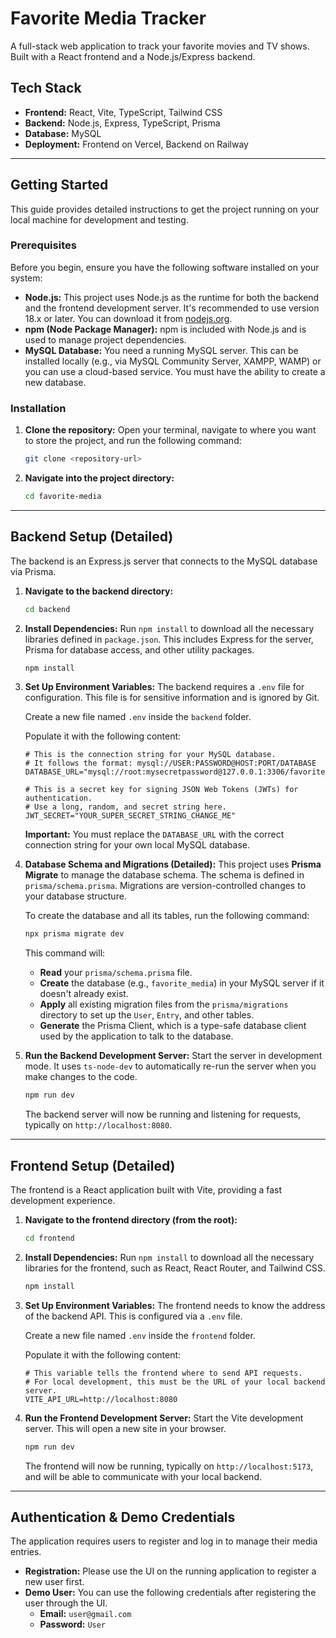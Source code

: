 # Favorite Media Tracker

A full-stack web application to track your favorite movies and TV shows. Built with a React frontend and a Node.js/Express backend.

## Tech Stack

- **Frontend:** React, Vite, TypeScript, Tailwind CSS
- **Backend:** Node.js, Express, TypeScript, Prisma
- **Database:** MySQL
- **Deployment:** Frontend on Vercel, Backend on Railway

---

## Getting Started

This guide provides detailed instructions to get the project running on your local machine for development and testing.

### Prerequisites

Before you begin, ensure you have the following software installed on your system:

- **Node.js:** This project uses Node.js as the runtime for both the backend and the frontend development server. It's recommended to use version 18.x or later. You can download it from [nodejs.org](https://nodejs.org/).
- **npm (Node Package Manager):** npm is included with Node.js and is used to manage project dependencies.
- **MySQL Database:** You need a running MySQL server. This can be installed locally (e.g., via MySQL Community Server, XAMPP, WAMP) or you can use a cloud-based service. You must have the ability to create a new database.

### Installation

1. **Clone the repository:**
   Open your terminal, navigate to where you want to store the project, and run the following command:
   ```sh
   git clone <repository-url>
   ```

2. **Navigate into the project directory:**
   ```sh
   cd favorite-media
   ```

---

## Backend Setup (Detailed)

The backend is an Express.js server that connects to the MySQL database via Prisma.

1. **Navigate to the backend directory:**
   ```sh
   cd backend
   ```

2. **Install Dependencies:**
   Run `npm install` to download all the necessary libraries defined in `package.json`. This includes Express for the server, Prisma for database access, and other utility packages.
   ```sh
   npm install
   ```

3. **Set Up Environment Variables:**
   The backend requires a `.env` file for configuration. This file is for sensitive information and is ignored by Git.

   Create a new file named `.env` inside the `backend` folder.

   Populate it with the following content:
   ```env
   # This is the connection string for your MySQL database.
   # It follows the format: mysql://USER:PASSWORD@HOST:PORT/DATABASE
   DATABASE_URL="mysql://root:mysecretpassword@127.0.0.1:3306/favorite_media"
   
   # This is a secret key for signing JSON Web Tokens (JWTs) for authentication.
   # Use a long, random, and secret string here.
   JWT_SECRET="YOUR_SUPER_SECRET_STRING_CHANGE_ME"
   ```
   **Important:** You must replace the `DATABASE_URL` with the correct connection string for your own local MySQL database. 

4. **Database Schema and Migrations (Detailed):**
   This project uses **Prisma Migrate** to manage the database schema. The schema is defined in `prisma/schema.prisma`. Migrations are version-controlled changes to your database structure.

   To create the database and all its tables, run the following command:
   ```sh
   npx prisma migrate dev
   ```
   This command will:
   - **Read** your `prisma/schema.prisma` file.
   - **Create** the database (e.g., `favorite_media`) in your MySQL server if it doesn't already exist.
   - **Apply** all existing migration files from the `prisma/migrations` directory to set up the `User`, `Entry`, and other tables.
   - **Generate** the Prisma Client, which is a type-safe database client used by the application to talk to the database.

5. **Run the Backend Development Server:**
   Start the server in development mode. It uses `ts-node-dev` to automatically re-run the server when you make changes to the code.
   ```sh
   npm run dev
   ```
   The backend server will now be running and listening for requests, typically on `http://localhost:8080`.

---

## Frontend Setup (Detailed)

The frontend is a React application built with Vite, providing a fast development experience.

1. **Navigate to the frontend directory (from the root):**
   ```sh
   cd frontend
   ```

2. **Install Dependencies:**
   Run `npm install` to download all the necessary libraries for the frontend, such as React, React Router, and Tailwind CSS.
   ```sh
   npm install
   ```

3. **Set Up Environment Variables:**
   The frontend needs to know the address of the backend API. This is configured via a `.env` file.

   Create a new file named `.env` inside the `frontend` folder.

   Populate it with the following content:
   ```env
   # This variable tells the frontend where to send API requests.
   # For local development, this must be the URL of your local backend server.
   VITE_API_URL=http://localhost:8080
   ```

4. **Run the Frontend Development Server:**
   Start the Vite development server. This will open a new site in your browser.
   ```sh
   npm run dev
   ```
   The frontend will now be running, typically on `http://localhost:5173`, and will be able to communicate with your local backend.

---

## Authentication & Demo Credentials

The application requires users to register and log in to manage their media entries.

- **Registration:** Please use the UI on the running application to register a new user first.
- **Demo User:** You can use the following credentials after registering the user through the UI.
  - **Email:** `user@gmail.com`
  - **Password:** `User`